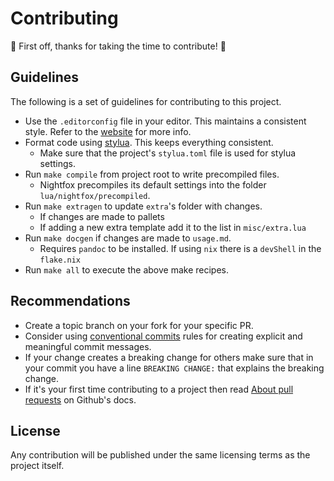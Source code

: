 # Contributing

🎉 First off, thanks for taking the time to contribute! 🎉

## Guidelines

The following is a set of guidelines for contributing to this project.

- Use the `.editorconfig` file in your editor. This maintains a consistent style. Refer to the [website](https://editorconfig.org/) for more info.
- Format code using [stylua](https://github.com/johnnymorganz/stylua). This keeps everything consistent.
  - Make sure that the project's `stylua.toml` file is used for stylua settings.
- Run `make compile` from project root to write precompiled files.
  - Nightfox precompiles its default settings into the folder `lua/nightfox/precompiled`.
- Run `make extragen` to update `extra`'s folder with changes.
  - If changes are made to pallets
  - If adding a new extra template add it to the list in `misc/extra.lua`
- Run `make docgen` if changes are made to `usage.md`.
  - Requires `pandoc` to be installed. If using `nix` there is a `devShell` in the `flake.nix`
- Run `make all` to execute the above make recipes.

## Recommendations

- Create a topic branch on your fork for your specific PR.
- Consider using [conventional commits][concom] rules for creating explicit and meaningful commit messages.
- If your change creates a breaking change for others make sure that in your commit you have a line `BREAKING CHANGE:`
  that explains the breaking change.
- If it's your first time contributing to a project then read [About pull requests][about-pr] on Github's docs.

[concom]: https://www.conventionalcommits.org/en/v1.0.0/
[about-pr]: https://docs.github.com/en/github/collaborating-with-pull-requests/proposing-changes-to-your-work-with-pull-requests/about-pull-requests

## License

Any contribution will be published under the same licensing terms as the project itself.
